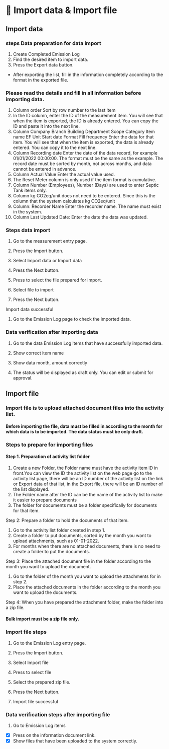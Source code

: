 # 🔀 Import data & Import file

## Import data

###

### steps Data preparation for data import



1. Create Completed Emission Log&#x20;
2. Find the desired item to import data.&#x20;
3. Press the Export data button.





* After exporting the list, fill in the information completely according to the format in the exported file.





### Please read the details and fill in all information before importing data.

1. Column order Sort by row number to the last item
2. In the ID column, enter the ID of the measurement item. You will see that when the item is exported, the ID is already entered. You can copy the ID and paste it into the next line.
3. Column Company Branch Building Department Scope Category Item name EF Unit Start date Format Fill frequency Enter the data for that item. You will see that when the item is exported, the data is already entered. You can copy it to the next line.
4. Column Recording date Enter the date of the data record, for example 01/01/2022 00:00:00. The format must be the same as the example. The record date must be sorted by month, not across months, and data cannot be entered in advance.
5. Column Actual Value Enter the actual value used.
6. The Reset Meter column is only used if the item format is cumulative.
7. Column Number (Employees), Number (Days) are used to enter Septic Tank items only.
8. Column kg CO2eq/unit does not need to be entered. Since this is the column that the system calculates kg CO2eq/unit
9. Column: Recorder Name Enter the recorder name. The name must exist in the system.
10. Column Last Updated Date: Enter the date the data was updated.



### Steps data import





1. Go to the measurement entry page.
2. ﻿﻿﻿Press the Import button.
3. ﻿﻿﻿Select Import data or Import data



1. Press the Next button.



1. Press to select the file prepared for import.



1. Select file to import



1. Press the Next button.



Import data successful





1. Go to the Emission Log page to check the imported data.



### Data verification after importing data





1. Go to the data Emission Log items that have successfully imported data.





1. Show correct item name
2. ﻿﻿﻿Show data month, amount correctly
3. ﻿﻿﻿The status will be displayed as draft only. You can edit or submit for approval.

## Import file

### Import file is to upload attached document files into the activity list.





#### Before importing the file, data must be filled in according to the month for which data is to be imported. The data status must be only draft.



### Steps to prepare for importing files





#### Step 1. Preparation of activity list folder

1. Create a new Folder, the Folder name must have the activity item ID in front.You can view the ID the activity list on the web page go to the activity list page, there will be an ID number of the activity list on the link or Export data of that list, in the Export file, there will be an ID number of the list displayed.
2. The Folder name after the ID can be the name of the activity list to make it easier to prepare documents
3. The folder for documents must be a folder specifically for documents for that item.



Step 2: Prepare a folder to hold the documents of that item.

1. Go to the activity list folder created in step 1.
2. Create a folder to put documents, sorted by the month you want to upload attachments, such as 01-01-2022.
3. For months when there are no attached documents, there is no need to create a folder to put the documents.



Step 3: Place the attached document file in the folder according to the month you want to upload the document.

1. ﻿﻿﻿Go to the folder of the month you want to upload the attachments for in step 2.
2. ﻿﻿﻿Place the attached documents in the folder according to the month you want to upload the documents.



Step 4: When you have prepared the attachment folder, make the folder into a zip file.



#### Bulk import must be a zip file only.



### Import file steps





1. Go to the Emission Log entry page.
2. Press the Import button.
3. Select Import file



1. Press to select file



1. Select the prepared zip file.



1. Press the Next button.



1. Import file successful



### Data verification steps after importing file





1. Go to Emission Log items



* [x] Press on the information document link.
* [x] Show files that have been uploaded to the system correctly.

